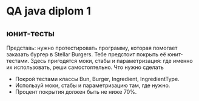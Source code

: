 # QA java diplom 1
 ## юнит-тесты
Представь: нужно протестировать программу, которая помогает заказать бургер в Stellar Burgers. Тебе предстоит покрыть её юнит-тестами. 
Здесь пригодятся моки, стабы и параметризация: где именно их использовать, реши самостоятельно.
Что нужно сделать
- Покрой тестами классы Bun, Burger, Ingredient, IngredientType. 
- Используй моки, стабы и параметризацию там, где нужно.
- Процент покрытия должен быть не ниже 70%.
